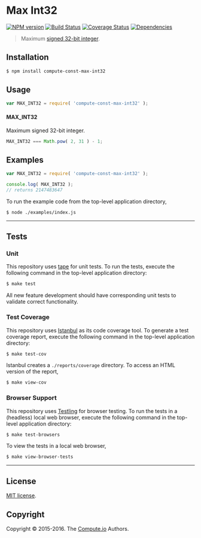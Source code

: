 Max Int32
===
[![NPM version][npm-image]][npm-url] [![Build Status][build-image]][build-url] [![Coverage Status][coverage-image]][coverage-url] [![Dependencies][dependencies-image]][dependencies-url]

> Maximum [signed 32-bit integer][max-int32].


## Installation

``` bash
$ npm install compute-const-max-int32
```


## Usage

``` javascript
var MAX_INT32 = require( 'compute-const-max-int32' );
```

#### MAX_INT32

Maximum signed 32-bit integer.

``` javascript
MAX_INT32 === Math.pow( 2, 31 ) - 1;
```


## Examples

``` javascript
var MAX_INT32 = require( 'compute-const-max-int32' );

console.log( MAX_INT32 );
// returns 2147483647
```

To run the example code from the top-level application directory,

``` bash
$ node ./examples/index.js
```


---
## Tests

### Unit

This repository uses [tape][tape] for unit tests. To run the tests, execute the following command in the top-level application directory:

``` bash
$ make test
```

All new feature development should have corresponding unit tests to validate correct functionality.


### Test Coverage

This repository uses [Istanbul][istanbul] as its code coverage tool. To generate a test coverage report, execute the following command in the top-level application directory:

``` bash
$ make test-cov
```

Istanbul creates a `./reports/coverage` directory. To access an HTML version of the report,

``` bash
$ make view-cov
```


### Browser Support

This repository uses [Testling][testling] for browser testing. To run the tests in a (headless) local web browser, execute the following command in the top-level application directory:

``` bash
$ make test-browsers
```

To view the tests in a local web browser,

``` bash
$ make view-browser-tests
```

<!-- [![browser support][browsers-image]][browsers-url] -->


---
## License

[MIT license](http://opensource.org/licenses/MIT). 


## Copyright

Copyright &copy; 2015-2016. The [Compute.io][compute-io] Authors.


[npm-image]: http://img.shields.io/npm/v/compute-const-max-int32.svg
[npm-url]: https://npmjs.org/package/compute-const-max-int32

[build-image]: http://img.shields.io/travis/const-io/max-int32/master.svg
[build-url]: https://travis-ci.org/const-io/max-int32

[coverage-image]: https://img.shields.io/codecov/c/github/const-io/max-int32/master.svg
[coverage-url]: https://codecov.io/github/const-io/max-int32?branch=master

[dependencies-image]: http://img.shields.io/david/const-io/max-int32.svg
[dependencies-url]: https://david-dm.org/const-io/max-int32

[dev-dependencies-image]: http://img.shields.io/david/dev/const-io/max-int32.svg
[dev-dependencies-url]: https://david-dm.org/dev/const-io/max-int32

[github-issues-image]: http://img.shields.io/github/issues/const-io/max-int32.svg
[github-issues-url]: https://github.com/const-io/max-int32/issues

[tape]: https://github.com/substack/tape
[istanbul]: https://github.com/gotwarlost/istanbul
[testling]: https://ci.testling.com

[compute-io]: https://github.com/compute-io
[max-int32]: http://en.wikipedia.org/wiki/2147483647
